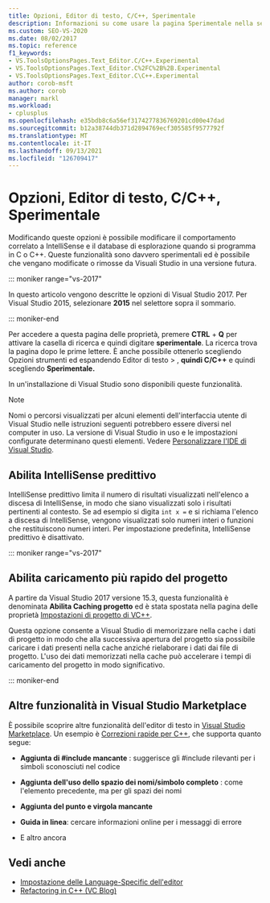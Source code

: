 ```yaml
---
title: Opzioni, Editor di testo, C/C++, Sperimentale
description: Informazioni su come usare la pagina Sperimentale nella sezione C/C++ per modificare i comportamenti sperimentali correlati a IntelliSense e al database di esplorazione.
ms.custom: SEO-VS-2020
ms.date: 08/02/2017
ms.topic: reference
f1_keywords:
- VS.ToolsOptionsPages.Text_Editor.C/C++.Experimental
- VS.ToolsOptionsPages.Text_Editor.C%2FC%2B%2B.Experimental
- VS.ToolsOptionsPages.Text_Editor.C\C++.Experimental
author: corob-msft
ms.author: corob
manager: markl
ms.workload:
- cplusplus
ms.openlocfilehash: e35bdb8c6a56ef3174277836769201cd00e47dad
ms.sourcegitcommit: b12a38744db371d2894769ecf305585f9577792f
ms.translationtype: MT
ms.contentlocale: it-IT
ms.lasthandoff: 09/13/2021
ms.locfileid: "126709417"
---
```

# <a name="options-text-editor-cc-experimental"></a>Opzioni, Editor di testo, C/C++, Sperimentale

Modificando queste opzioni è possibile modificare il comportamento correlato a IntelliSense e il database di esplorazione quando si programma in C o C++. Queste funzionalità sono davvero sperimentali ed è possibile che vengano modificate o rimosse da Visuali Studio in una versione futura.

::: moniker range="vs-2017"

In questo articolo vengono descritte le opzioni di Visual Studio 2017. Per Visual Studio 2015, selezionare **2015** nel selettore sopra il sommario.

::: moniker-end

Per accedere a questa pagina delle proprietà, premere **CTRL** + **Q** per attivare la casella di ricerca e quindi digitare **sperimentale**. La ricerca trova la pagina dopo le prime lettere. È anche possibile ottenerlo scegliendo Opzioni strumenti ed espandendo Editor di testo  >   , **quindi C/C++** e quindi scegliendo **Sperimentale.** 

In un'installazione di Visual Studio sono disponibili queste funzionalità.

> [!NOTE]
> Nomi o percorsi visualizzati per alcuni elementi dell'interfaccia utente di Visual Studio nelle istruzioni seguenti potrebbero essere diversi nel computer in uso. La versione di Visual Studio in uso e le impostazioni configurate determinano questi elementi. Vedere [Personalizzare l'IDE di Visual Studio](../../ide/personalizing-the-visual-studio-ide.md).

## <a name="enable-predictive-intellisense"></a>Abilita IntelliSense predittivo

IntelliSense predittivo limita il numero di risultati visualizzati nell'elenco a discesa di IntelliSense, in modo che siano visualizzati solo i risultati pertinenti al contesto. Se ad esempio si digita `int x =` e si richiama l'elenco a discesa di IntelliSense, vengono visualizzati solo numeri interi o funzioni che restituiscono numeri interi. Per impostazione predefinita, IntelliSense predittivo è disattivato.

::: moniker range="vs-2017"

## <a name="enable-faster-project-load"></a>Abilita caricamento più rapido del progetto

A partire da Visual Studio 2017 versione 15.3, questa funzionalità è denominata **Abilita Caching progetto** ed è stata spostata nella pagina delle proprietà [Impostazioni di progetto di VC++](vcpp-project-settings-projects-and-solutions-options-dialog-box.md).

Questa opzione consente a Visual Studio di memorizzare nella cache i dati di progetto in modo che alla successiva apertura del progetto sia possibile caricare i dati presenti nella cache anziché rielaborare i dati dai file di progetto. L'uso dei dati memorizzati nella cache può accelerare i tempi di caricamento del progetto in modo significativo.

::: moniker-end

## <a name="additional-features-in-the-visual-studio-marketplace"></a>Altre funzionalità in Visual Studio Marketplace

È possibile scoprire altre funzionalità dell'editor di testo in [Visual Studio Marketplace](https://marketplace.visualstudio.com/search?target=VS&category=Tools&vsVersion=&subCategory=All&sortBy=Downloads). Un esempio è [Correzioni rapide per C++](https://marketplace.visualstudio.com/items?itemName=VisualCppDevLabs.CQuickFixes2017), che supporta quanto segue:

- **Aggiunta di #include mancante** : suggerisce gli #include rilevanti per i simboli sconosciuti nel codice

- **Aggiunta dell'uso dello spazio dei nomi/simbolo completo** : come l'elemento precedente, ma per gli spazi dei nomi

- **Aggiunta del punto e virgola mancante**

- **Guida in linea**: cercare informazioni online per i messaggi di errore

- E altro ancora

## <a name="see-also"></a>Vedi anche

- [Impostazione delle Language-Specific dell'editor](../../ide/reference/setting-language-specific-editor-options.md)
- [Refactoring in C++ (VC Blog)](https://devblogs.microsoft.com/cppblog/all-about-c-refactoring-in-visual-studio-2015-preview/
)
